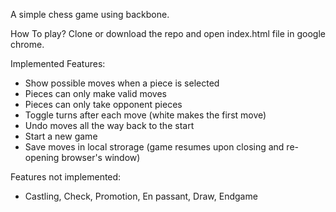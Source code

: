 A simple chess game using backbone.

How To play? Clone or download the repo and open index.html file in google chrome.

Implemented Features:

* Show possible moves when a piece is selected
* Pieces can only make valid moves
* Pieces can only take opponent pieces
* Toggle turns after each move (white makes the first move)
* Undo moves all the way back to the start
* Start a new game
* Save moves in local strorage (game resumes upon closing and re-opening browser's window)

Features not implemented:
* Castling, Check, Promotion, En passant, Draw, Endgame
